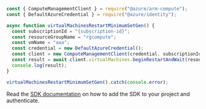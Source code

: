 ```javascript
const { ComputeManagementClient } = require("@azure/arm-compute");
const { DefaultAzureCredential } = require("@azure/identity");

async function virtualMachinesRestartMinimumSetGen() {
  const subscriptionId = "{subscription-id}";
  const resourceGroupName = "rgcompute";
  const vmName = "aaa";
  const credential = new DefaultAzureCredential();
  const client = new ComputeManagementClient(credential, subscriptionId);
  const result = await client.virtualMachines.beginRestartAndWait(resourceGroupName, vmName);
  console.log(result);
}

virtualMachinesRestartMinimumSetGen().catch(console.error);
```

Read the [SDK documentation](https://github.com/Azure/azure-sdk-for-js/blob/%40azure%2Farm-compute_17.3.1/sdk/compute/arm-compute/README.md) on how to add the SDK to your project and authenticate.
